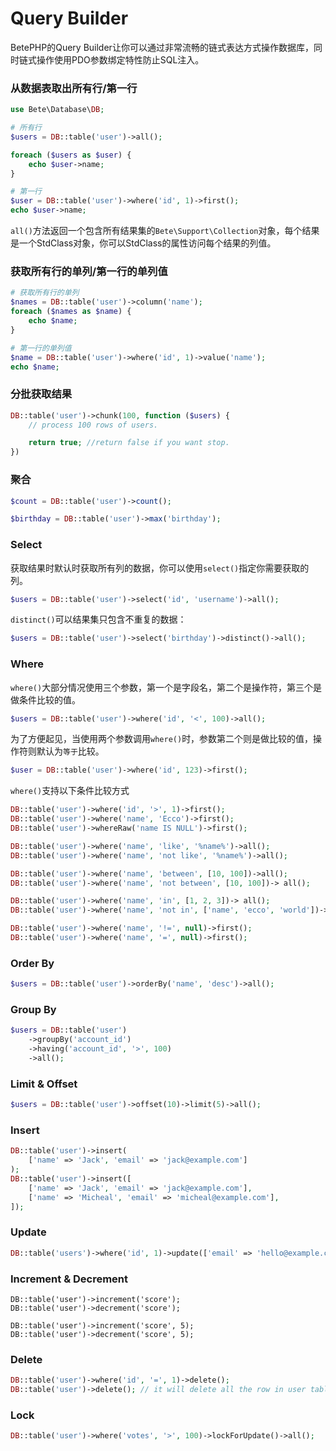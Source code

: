 # Query Builder

BetePHP的Query Builder让你可以通过非常流畅的链式表达方式操作数据库，同时链式操作使用PDO参数绑定特性防止SQL注入。

### 从数据表取出所有行/第一行

```php
use Bete\Database\DB;

# 所有行
$users = DB::table('user')->all();

foreach ($users as $user) {
    echo $user->name;
}

# 第一行
$user = DB::table('user')->where('id', 1)->first();
echo $user->name;
```
`all()`方法返回一个包含所有结果集的`Bete\Support\Collection`对象，每个结果是一个StdClass对象，你可以StdClass的属性访问每个结果的列值。

### 获取所有行的单列/第一行的单列值

```php
# 获取所有行的单列
$names = DB::table('user')->column('name');
foreach ($names as $name) {
    echo $name;
}

# 第一行的单列值
$name = DB::table('user')->where('id', 1)->value('name');
echo $name;
```

### 分批获取结果
```php
DB::table('user')->chunk(100, function ($users) {
    // process 100 rows of users.

    return true; //return false if you want stop.
})
```

### 聚合
```php
$count = DB::table('user')->count();

$birthday = DB::table('user')->max('birthday');
```

### Select
获取结果时默认时获取所有列的数据，你可以使用`select()`指定你需要获取的列。

```php
$users = DB::table('user')->select('id', 'username')->all();
```

`distinct()`可以结果集只包含不重复的数据：

```php
$users = DB::table('user')->select('birthday')->distinct()->all();
```

### Where

`where()`大部分情况使用三个参数，第一个是字段名，第二个是操作符，第三个是做条件比较的值。

```php
$users = DB::table('user')->where('id', '<', 100)->all();
```

为了方便起见，当使用两个参数调用`where()`时，参数第二个则是做比较的值，操作符则默认为`等于`比较。

```php
$user = DB::table('user')->where('id', 123)->first();
```

`where()`支持以下条件比较方式

```php
DB::table('user')->where('id', '>', 1)->first();
DB::table('user')->where('name', 'Ecco')->first();
DB::table('user')->whereRaw('name IS NULL')->first();

DB::table('user')->where('name', 'like', '%name%')->all();
DB::table('user')->where('name', 'not like', '%name%')->all();

DB::table('user')->where('name', 'between', [10, 100])->all();
DB::table('user')->where('name', 'not between', [10, 100])-> all();

DB::table('user')->where('name', 'in', [1, 2, 3])-> all();
DB::table('user')->where('name', 'not in', ['name', 'ecco', 'world'])-> all();

DB::table('user')->where('name', '!=', null)->first();
DB::table('user')->where('name', '=', null)->first();
```


### Order By

```php
$users = DB::table('user')->orderBy('name', 'desc')->all();
```

### Group By

```php
$users = DB::table('user')
    ->groupBy('account_id')
    ->having('account_id', '>', 100)
    ->all();
```

### Limit & Offset

```php
$users = DB::table('user')->offset(10)->limit(5)->all();
```

### Insert

```php
DB::table('user')->insert(
    ['name' => 'Jack', 'email' => 'jack@example.com']
);
DB::table('user')->insert([
    ['name' => 'Jack', 'email' => 'jack@example.com'],
    ['name' => 'Micheal', 'email' => 'micheal@example.com'],
]);
```

### Update

```php
DB::table('users')->where('id', 1)->update(['email' => 'hello@example.com']);
```

### Increment & Decrement

```
DB::table('user')->increment('score');
DB::table('user')->decrement('score');

DB::table('user')->increment('score', 5);
DB::table('user')->decrement('score', 5);
```

### Delete

```php
DB::table('user')->where('id', '=', 1)->delete();
DB::table('user')->delete(); // it will delete all the row in user table.
```

### Lock

```php
DB::table('user')->where('votes', '>', 100)->lockForUpdate()->all();
```
